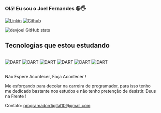 ### Olá! Eu sou o Joel Fernandes 😀🖐️

[![Linkin](https://img.shields.io/badge/LinkedIn-0077B5?style=for-the-badge&logo=linkedin&logoColor=white)](www.linkedin.com/joel-fernandes-nery-1b6a84238)
[![Github](https://img.shields.io/badge/GitHub-100000?style=for-the-badge&logo=github&logoColor=white)](https://github.com/devjoel10)

![devjoel GitHub stats](https://github-readme-stats.vercel.app/api?username=devjoel10&show_icons=true&theme=merko)

## Tecnologias que estou estudando

<div style="display: inline_block"><br/>
  <img aling="center" alt="DART" src="https://img.shields.io/badge/Dart-0175C2?style=for-the-badge&logo=dart&logoColor=white">
  <img aling="center" alt="DART" src="https://img.shields.io/badge/Flutter-02569B?style=for-the-badge&logo=flutter&logoColor=white">
  <img aling="center" alt="DART" src="https://img.shields.io/badge/React-20232A?style=for-the-badge&logo=react&logoColor=61DAFB">
  <img aling="center" alt="DART" src="https://img.shields.io/badge/HTML5-E34F26?style=for-the-badge&logo=html5&logoColor=white">
  <img aling="center" alt="DART" src="https://img.shields.io/badge/CSS-239120?&style=for-the-badge&logo=css3&logoColor=white">
  <img aling="center" alt="DART" src="https://img.shields.io/badge/JavaScript-F7DF1E?style=for-the-badge&logo=javascript&logoColor=black">
</div><br/>


Não Espere Acontecer, Faça Acontecer !

Me esforçando para decolar na carreira de programador, para isso tenho me dedicado bastante nos estudos e não tenho pretenção de desistir. Deus na Frente ! 

Contato:  programadordigital10@gmail.com
